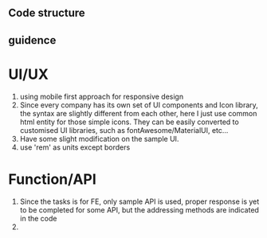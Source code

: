 ## Code structure

## guidence
# UI/UX
1. using mobile first approach for responsive design
2. Since every company has its own set of UI components and Icon library, the syntax are slightly different from each other, here I just use common html entity for those simple icons. They can be easily converted to customised UI libraries, such as fontAwesome/MaterialUI, etc...
3. Have some slight modification on the sample UI.
4. use 'rem' as units except borders

# Function/API
1. Since the tasks is for FE, only sample API is used, proper response is yet to be completed for some API, but the addressing methods are indicated in the code
2.
